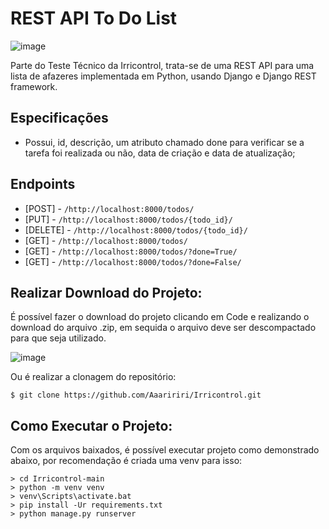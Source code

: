 # REST API To Do List
![image](https://user-images.githubusercontent.com/64850642/138717317-1ea48785-d968-4436-8625-f634d47c694a.png)


Parte do Teste Técnico da Irricontrol, trata-se de uma REST API para uma lista de afazeres implementada em Python, usando Django e Django REST framework.

## Especificações

* Possui, id, descrição, um atributo chamado done para verificar se a tarefa foi realizada ou não, data de criação e data de atualização;

## Endpoints

* [POST] - `/http://localhost:8000/todos/`
* [PUT] - `/http://localhost:8000/todos/{todo_id}/`
* [DELETE] - `/http://localhost:8000/todos/{todo_id}/`
* [GET] - `/http://localhost:8000/todos/`
* [GET] - `/http://localhost:8000/todos/?done=True/`
* [GET] - `/http://localhost:8000/todos/?done=False/`

## Realizar Download do Projeto:
É possível fazer o download do projeto clicando em Code e realizando o download do arquivo .zip, em sequida o arquivo deve ser descompactado para que seja utilizado.

![image](https://user-images.githubusercontent.com/64850642/138732772-5ce6b349-4550-4ade-a526-f57ee61449f0.png)

Ou é realizar a clonagem do repositório:
    
    $ git clone https://github.com/Aaaririri/Irricontrol.git
    
## Como Executar o Projeto:
Com os arquivos baixados, é possível executar projeto como demonstrado abaixo, por recomendação é criada uma venv para isso:

    > cd Irricontrol-main
    > python -m venv venv
    > venv\Scripts\activate.bat
    > pip install -Ur requirements.txt
    > python manage.py runserver
 
